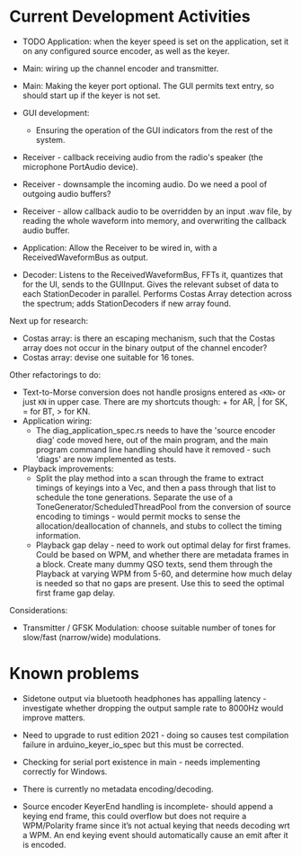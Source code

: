 # Current Development Activities

* TODO Application: when the keyer speed is set on the application, set it on any configured source encoder, as well as the keyer.

* Main: wiring up the channel encoder and transmitter.
* Main: Making the keyer port optional. The GUI permits text entry, so should start up if the keyer is not set.
* GUI development:
  * Ensuring the operation of the GUI indicators from the rest of the system.

* Receiver - callback receiving audio from the radio's speaker (the microphone PortAudio device).
* Receiver - downsample the incoming audio. Do we need a pool of outgoing audio buffers?
* Receiver - allow callback audio to be overridden by an input .wav file, by reading the whole waveform into memory, and
  overwriting the callback audio buffer.
* Application: Allow the Receiver to be wired in, with a ReceivedWaveformBus as output.
* Decoder: Listens to the ReceivedWaveformBus, FFTs it, quantizes that for the UI, sends to the GUIInput. Gives the relevant subset
  of data to each StationDecoder in parallel. Performs Costas Array detection across the spectrum; adds StationDecoders if new
  array found.

Next up for research:
* Costas array: is there an escaping mechanism, such that the Costas array does not occur in the binary output of the
  channel encoder?
* Costas array: devise one suitable for 16 tones.

Other refactorings to do:
* Text-to-Morse conversion does not handle prosigns entered as `<KN>` or just `KN` in upper case. There are my shortcuts
  though: + for AR, | for SK, = for BT, > for KN.
* Application wiring:
  * The diag_application_spec.rs needs to have the 'source encoder diag' code moved here, out of the main
    program, and the main program command line handling should have it removed - such 'diags' are now implemented
    as tests.
* Playback improvements:
  * Split the play method into a scan through the frame to extract timings of keyings into a Vec, and then a pass 
   through that list to schedule the tone generations. Separate the use of a ToneGenerator/ScheduledThreadPool from the
   conversion of source encoding to timings - would permit mocks to sense the allocation/deallocation of channels, and
   stubs to collect the timing information.
  * Playback gap delay - need to work out optimal delay for first frames. Could be based on WPM, and whether there are
   metadata frames in a block. Create many dummy QSO texts, send them through the Playback at varying WPM from 5-60, and
   determine how much delay is needed so that no gaps are present. Use this to seed the optimal first frame gap delay.

Considerations:
* Transmitter / GFSK Modulation: choose suitable number of tones for slow/fast (narrow/wide) modulations.



# Known problems
* Sidetone output via bluetooth headphones has appalling latency - investigate whether dropping the output sample
  rate to 8000Hz would improve matters.

* Need to upgrade to rust edition 2021 - doing so causes test compilation failure in arduino_keyer_io_spec but this must
  be corrected.

* Checking for serial port existence in main - needs implementing correctly for Windows.

* There is currently no metadata encoding/decoding.

* Source encoder KeyerEnd handling is incomplete- should append a keying end frame, this could overflow but does not
  require a WPM/Polarity frame since it’s not actual keying that needs decoding wrt a WPM. An end keying event should
  automatically cause an emit after it is encoded.
